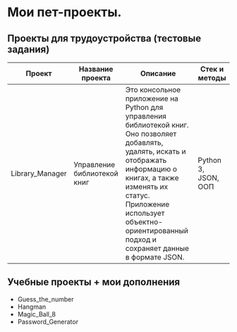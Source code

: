 # Мои пет-проекты.

## Проекты для трудоустройства (тестовые задания)

| Проект | Название проекта | Описание | Стек и методы |
| --- | --- | --- | --- |
| Library_Manager | Управление библиотекой книг | Это консольное приложение на Python для управления библиотекой книг. Оно позволяет добавлять, удалять, искать и отображать информацию о книгах, а также изменять их статус. Приложение использует объектно-ориентированный подход и сохраняет данные в формате JSON. | Python 3, JSON, ООП

## Учебные проекты + мои дополнения
- Guess_the_number
- Hangman
- Magic_Ball_8
- Password_Generator
